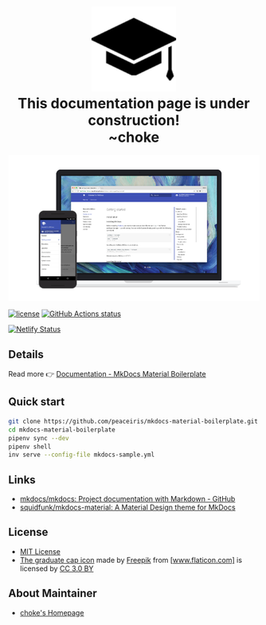 <h1 align="center">
<img src="https://raw.githubusercontent.com/peaceiris/mkdocs-material-boilerplate/main/docs_sample/images/graduate-cap.png" alt="MkDocs icon" width="170">
<br>This documentation page is under construction!<br>~choke
</h1>

![Eyecatch image of MkDocs Material Boilerplate (Starter Kit)](https://raw.githubusercontent.com/peaceiris/mkdocs-material-boilerplate/main/docs_sample/images/material.png)



[![license](https://img.shields.io/github/license/choke-dev/mkdocs-material-boilerplate.svg)](https://github.com/choke-dev/mkdocs-material-boilerplate/blob/main/LICENSE)
[![GitHub Actions status](https://github.com/choke-dev/mkdocs-material-boilerplate/workflows/github%20pages/badge.svg)](https://github.com/choke-dev/mkdocs-material-boilerplate/actions)

[![Netlify Status](https://api.netlify.com/api/v1/badges/8caca993-cb34-4ebc-a052-7ce764b94bcf/deploy-status)](https://app.netlify.com/sites/silly-heisenberg-f80d70/deploys)

<!-- https://shields.io/ -->



## Details

Read more 👉 [Documentation - MkDocs Material Boilerplate]

[Documentation - MkDocs Material Boilerplate]: https://peaceiris.github.io/mkdocs-material-boilerplate/



## Quick start

```sh
git clone https://github.com/peaceiris/mkdocs-material-boilerplate.git
cd mkdocs-material-boilerplate
pipenv sync --dev
pipenv shell
inv serve --config-file mkdocs-sample.yml
```



## Links

- [mkdocs/mkdocs: Project documentation with Markdown - GitHub]
- [squidfunk/mkdocs-material: A Material Design theme for MkDocs]

[mkdocs/mkdocs: Project documentation with Markdown - GitHub]: https://github.com/mkdocs/mkdocs/
[squidfunk/mkdocs-material: A Material Design theme for MkDocs]: https://github.com/squidfunk/mkdocs-material



## License

- [MIT License]
- [The graduate cap icon] made by [Freepik] from [www.flaticon.com] is licensed by [CC 3.0 BY]

[MIT License]: https://github.com/peaceiris/mkdocs-material-boilerplate/blob/main/LICENSE
[The graduate cap icon]: https://www.flaticon.com/free-icon/graduate-cap_62627
[Freepik]: https://www.freepik.com/
[www.flaticon.com]: https://www.flaticon.com/
[CC 3.0 BY]: http://creativecommons.org/licenses/by/3.0/



## About Maintainer

- [choke's Homepage](https://chokes.software)
